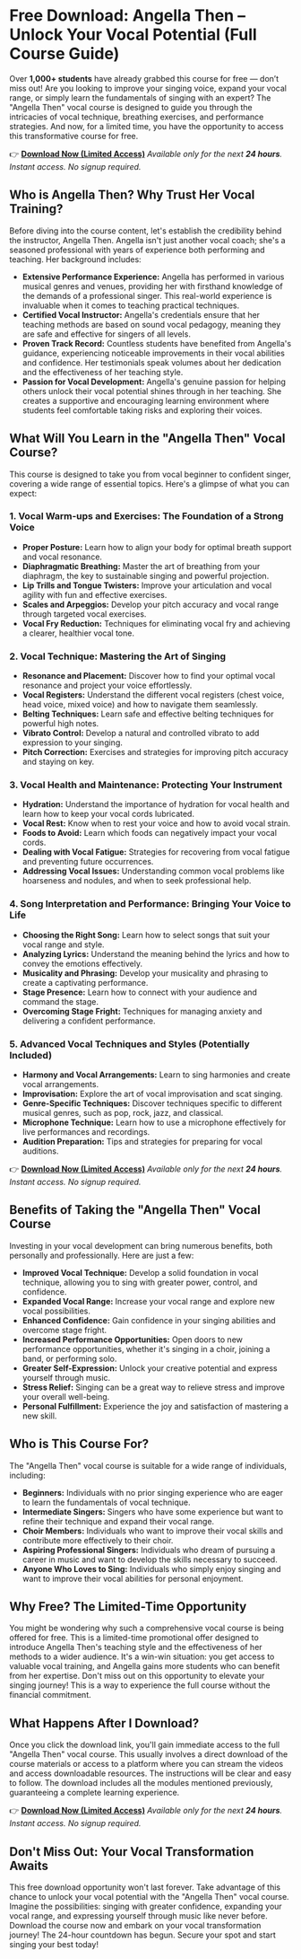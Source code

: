 # Free Download: Angella Then – Unlock Your Vocal Potential (Full Course Guide)

Over **1,000+ students** have already grabbed this course for free — don’t miss out!
Are you looking to improve your singing voice, expand your vocal range, or simply learn the fundamentals of singing with an expert? The "Angella Then" vocal course is designed to guide you through the intricacies of vocal technique, breathing exercises, and performance strategies. And now, for a limited time, you have the opportunity to access this transformative course for free.

👉 [**Download Now (Limited Access)**](https://udemywork.com/angella-then)
_Available only for the next **24 hours**. Instant access. No signup required._

## Who is Angella Then? Why Trust Her Vocal Training?

Before diving into the course content, let's establish the credibility behind the instructor, Angella Then. Angella isn't just another vocal coach; she's a seasoned professional with years of experience both performing and teaching. Her background includes:

*   **Extensive Performance Experience:** Angella has performed in various musical genres and venues, providing her with firsthand knowledge of the demands of a professional singer. This real-world experience is invaluable when it comes to teaching practical techniques.
*   **Certified Vocal Instructor:** Angella's credentials ensure that her teaching methods are based on sound vocal pedagogy, meaning they are safe and effective for singers of all levels.
*   **Proven Track Record:** Countless students have benefited from Angella's guidance, experiencing noticeable improvements in their vocal abilities and confidence. Her testimonials speak volumes about her dedication and the effectiveness of her teaching style.
*   **Passion for Vocal Development:** Angella's genuine passion for helping others unlock their vocal potential shines through in her teaching. She creates a supportive and encouraging learning environment where students feel comfortable taking risks and exploring their voices.

## What Will You Learn in the "Angella Then" Vocal Course?

This course is designed to take you from vocal beginner to confident singer, covering a wide range of essential topics. Here's a glimpse of what you can expect:

### 1. Vocal Warm-ups and Exercises: The Foundation of a Strong Voice

*   **Proper Posture:** Learn how to align your body for optimal breath support and vocal resonance.
*   **Diaphragmatic Breathing:** Master the art of breathing from your diaphragm, the key to sustainable singing and powerful projection.
*   **Lip Trills and Tongue Twisters:** Improve your articulation and vocal agility with fun and effective exercises.
*   **Scales and Arpeggios:** Develop your pitch accuracy and vocal range through targeted vocal exercises.
*   **Vocal Fry Reduction:** Techniques for eliminating vocal fry and achieving a clearer, healthier vocal tone.

### 2. Vocal Technique: Mastering the Art of Singing

*   **Resonance and Placement:** Discover how to find your optimal vocal resonance and project your voice effortlessly.
*   **Vocal Registers:** Understand the different vocal registers (chest voice, head voice, mixed voice) and how to navigate them seamlessly.
*   **Belting Techniques:** Learn safe and effective belting techniques for powerful high notes.
*   **Vibrato Control:** Develop a natural and controlled vibrato to add expression to your singing.
*   **Pitch Correction:** Exercises and strategies for improving pitch accuracy and staying on key.

### 3. Vocal Health and Maintenance: Protecting Your Instrument

*   **Hydration:** Understand the importance of hydration for vocal health and learn how to keep your vocal cords lubricated.
*   **Vocal Rest:** Know when to rest your voice and how to avoid vocal strain.
*   **Foods to Avoid:** Learn which foods can negatively impact your vocal cords.
*   **Dealing with Vocal Fatigue:** Strategies for recovering from vocal fatigue and preventing future occurrences.
*   **Addressing Vocal Issues:** Understanding common vocal problems like hoarseness and nodules, and when to seek professional help.

### 4. Song Interpretation and Performance: Bringing Your Voice to Life

*   **Choosing the Right Song:** Learn how to select songs that suit your vocal range and style.
*   **Analyzing Lyrics:** Understand the meaning behind the lyrics and how to convey the emotions effectively.
*   **Musicality and Phrasing:** Develop your musicality and phrasing to create a captivating performance.
*   **Stage Presence:** Learn how to connect with your audience and command the stage.
*   **Overcoming Stage Fright:** Techniques for managing anxiety and delivering a confident performance.

### 5. Advanced Vocal Techniques and Styles (Potentially Included)

*   **Harmony and Vocal Arrangements:** Learn to sing harmonies and create vocal arrangements.
*   **Improvisation:** Explore the art of vocal improvisation and scat singing.
*   **Genre-Specific Techniques:** Discover techniques specific to different musical genres, such as pop, rock, jazz, and classical.
*   **Microphone Technique:** Learn how to use a microphone effectively for live performances and recordings.
*   **Audition Preparation:** Tips and strategies for preparing for vocal auditions.

👉 [**Download Now (Limited Access)**](https://udemywork.com/angella-then)
_Available only for the next **24 hours**. Instant access. No signup required._

## Benefits of Taking the "Angella Then" Vocal Course

Investing in your vocal development can bring numerous benefits, both personally and professionally. Here are just a few:

*   **Improved Vocal Technique:** Develop a solid foundation in vocal technique, allowing you to sing with greater power, control, and confidence.
*   **Expanded Vocal Range:** Increase your vocal range and explore new vocal possibilities.
*   **Enhanced Confidence:** Gain confidence in your singing abilities and overcome stage fright.
*   **Increased Performance Opportunities:** Open doors to new performance opportunities, whether it's singing in a choir, joining a band, or performing solo.
*   **Greater Self-Expression:** Unlock your creative potential and express yourself through music.
*   **Stress Relief:** Singing can be a great way to relieve stress and improve your overall well-being.
*   **Personal Fulfillment:** Experience the joy and satisfaction of mastering a new skill.

## Who is This Course For?

The "Angella Then" vocal course is suitable for a wide range of individuals, including:

*   **Beginners:** Individuals with no prior singing experience who are eager to learn the fundamentals of vocal technique.
*   **Intermediate Singers:** Singers who have some experience but want to refine their technique and expand their vocal range.
*   **Choir Members:** Individuals who want to improve their vocal skills and contribute more effectively to their choir.
*   **Aspiring Professional Singers:** Individuals who dream of pursuing a career in music and want to develop the skills necessary to succeed.
*   **Anyone Who Loves to Sing:** Individuals who simply enjoy singing and want to improve their vocal abilities for personal enjoyment.

## Why Free? The Limited-Time Opportunity

You might be wondering why such a comprehensive vocal course is being offered for free. This is a limited-time promotional offer designed to introduce Angella Then's teaching style and the effectiveness of her methods to a wider audience. It's a win-win situation: you get access to valuable vocal training, and Angella gains more students who can benefit from her expertise. Don't miss out on this opportunity to elevate your singing journey! This is a way to experience the full course without the financial commitment.

## What Happens After I Download?

Once you click the download link, you'll gain immediate access to the full "Angella Then" vocal course. This usually involves a direct download of the course materials or access to a platform where you can stream the videos and access downloadable resources. The instructions will be clear and easy to follow. The download includes all the modules mentioned previously, guaranteeing a complete learning experience.

👉 [**Download Now (Limited Access)**](https://udemywork.com/angella-then)
_Available only for the next **24 hours**. Instant access. No signup required._

## Don't Miss Out: Your Vocal Transformation Awaits

This free download opportunity won't last forever. Take advantage of this chance to unlock your vocal potential with the "Angella Then" vocal course. Imagine the possibilities: singing with greater confidence, expanding your vocal range, and expressing yourself through music like never before. Download the course now and embark on your vocal transformation journey! The 24-hour countdown has begun. Secure your spot and start singing your best today!
